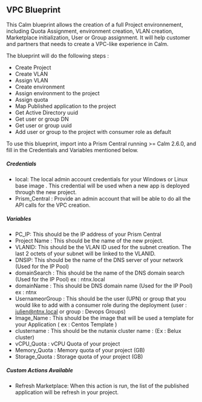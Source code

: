 ## VPC Blueprint
This Calm blueprint allows the creation of a full Project environnement, including Quota Assignment, environment creation, VLAN creation, Marketplace initialization, User or Group assignment.  It will help customer and partners that needs to create a VPC-like experience in Calm. 

The blueprint will do the following steps : 
- Create Project
- Create VLAN
- Assign VLAN
- Create environment
- Assign environment to the project
- Assign quota
- Map Published application to the project
- Get Active Directory uuid
- Get user or group DN
- Get user or group uuid
- Add user or group to the project with consumer role as default

To use this blueprint, import into a Prism Central running >= Calm 2.6.0, and fill in the Credentials and Variables mentioned below.

##### Credentials
* local: The local admin account credentials for your Windows or Linux base image .  This credential will be used when a new app is deployed through the new project.
* Prism_Central : Provide an admin account that will be able to do all the API calls for the VPC creation.

##### Variables
* PC_IP: This should be the IP address of your Prism Central
* Project Name : This should be the name of the new project.
* VLANID: This should be the VLAN ID used for the subnet creation. The last 2 octets of your subnet will be linked to the VLANID.
* DNSIP: This should be the name of the DNS server of your network (Used for the IP Pool) 
* domainSearch : This should be the name of the DNS domain search (Used for the IP Pool) ex : ntnx.local
* domainName : This should be DNS domain name (Used for the IP Pool) ex : ntnx
* UsernameorGroup : This should be the user (UPN) or group that you would like to add with a consumer role during the deployment (user : julien@ntnx.local or group : Devops Groups)
* Image_Name : This should be the image that will be used a template for your Application ( ex : Centos Template )
* clustername : This should be the nutanix cluster name : (Ex : Belux cluster)
* vCPU_Quota : vCPU Quota of your project
* Memory_Quota : Memory quota of your project (GB)
* Storage_Quota : Storage quota of your project  (GB)

##### Custom Actions Available
* Refresh Marketplace: When this action is run, the list of the published application will be refresh in your project.
